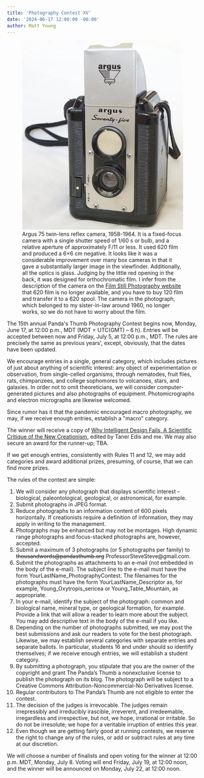 ```yaml
---
title: 'Photography Contest XV'
date: '2024-06-17 12:00:00 -06:00'
author: Matt Young
---
```


<figure>
<img src="/uploads/2024/DSC05740_Argus_75_600.jpg/" alt="Argus 75"/>
<figcaption> Argus 75 twin-lens reflex camera, 1958-1964. It is a fixed-focus camera with a single shutter speed of 1/60&nbsp;s or bulb, and a relative aperture of approximately F/11 or less. It used 620 film and produced a 6&times;6&nbsp;cm negative. It looks like it was a considerable improvement over many box cameras in that it gave a substantially larger image in the viewfinder. Additionally, all the optics is glass. Judging by the little red opening in the back, it was designed for orthochromatic film. I infer from the description of the camera on the <a href="https://www.filmstillphotography.com/argus-75.html">Film Still Photography website</a> that 620 film is no longer available, and you have to buy 120 film and transfer it to a 620 spool. The camera in the photograph, which belonged to my sister-in-law around 1960, no longer works, so we do not have to worry about the film.</figcaption>
</figure> 

The 15th annual Panda's Thumb Photography Contest begins now, Monday, June 17, at 12:00 p.m., MDT (MDT = UTC(GMT) – 6 h). Entries will be accepted between now and Friday, July 5, at 12:00 p.m., MDT. The rules are precisely the same as previous years', except, obviously, that the dates have been updated.

We encourage entries in a single, general category, which includes pictures of just about anything of scientific interest: any object of experimentation or observation, from single-celled organisms, through nematodes, fruit flies, rats, chimpanzees, and college sophomores to volcanoes, stars, and galaxies. In order not to omit theoreticians, we will consider computer-generated pictures and also photographs of equipment. Photomicrographs and electron micrographs are likewise welcomed.

Since rumor has it that the pandemic encouraged macro photography, we may, if we receive enough entries, establish a "macro" category.

The winner will receive a copy of <a href="https://www.amazon.com/stores/Matt-Young/author/B001HPILDU/">Why Intelligent Design Fails, A Scientific Critique of the New Creationism</a>, edited by Taner Edis and me. We may also secure an award for the runner-up; TBA.

<!--more-->

If we get enough entries, consistently with Rules 11 and 12, we may add categories and award additional prizes, presuming, of course, that we can find more prizes.

The rules of the contest are simple:

<ol><li>We will consider any photograph that displays scientific interest – biological, paleontological, geological, or astronomical, for example.</li>

<li>Submit photographs in JPEG format. </li>

<li>Reduce photographs to an information content of 600 pixels horizontally. If creationists require a definition of information, they may apply in writing to the management. </li>

<li>Photographs may be enhanced but may not be montages. High dynamic range photographs and focus-stacked photographs are, however, accepted. </li>

<li>Submit a maximum of 3 photographs (or 5 photographs per family) to <strike>thousandwords@pandasthumb.org</strike> ProfessorSteveSteve@gmail.com. </li>

<li>Submit the photographs as attachments to an e-mail (not embedded in the body of the e-mail). The subject line to the e-mail must have the form YourLastName_PhotographyContest. The filenames for the photographs must have the form YourLastName_Descriptor as, for example, Young_Oxytropis_sericea or Young_Table_Mountain, as appropriate. </li>

<li>In your e-mail, identify the subject of the photograph: common and biological name, mineral type, or geological formation, for example. Provide a link that will allow a reader to learn more about the subject. You may add descriptive text in the body of the e-mail if you like. </li>

<li>Depending on the number of photographs submitted, we may post the best submissions and ask our readers to vote for the best photograph. Likewise, we may establish several categories with separate entries and separate ballots. In particular, students 16 and under should so identify themselves; if we receive enough entries, we will establish a student category. </li>

<li>By submitting a photograph, you stipulate that you are the owner of the copyright and grant The Panda’s Thumb a nonexclusive license to publish the photograph on its blog. The photograph will be subject to a Creative Commons Attribution-Noncommercial-No Derivatives license. </li>

<li>Regular contributors to The Panda’s Thumb are not eligible to enter the contest. </li>

<li>The decision of the judges is irrevocable. The judges remain irrepressibly and irreducibly irascible, irreverent, and irredeemable, irregardless and irrespective, but not, we hope, irrational or irritable. So do not be irresolute; we hope for a veritable irruption of entries this year. </li>

<li>Even though we are getting fairly good at running contests, we reserve the right to change any of the rules, or add or subtract rules at any time at our discretion. </li></ol>

We will choose a number of finalists and open voting for the winner at 12:00 p.m. MDT, Monday, July 8. Voting will end Friday, July 19, at 12:00 noon, and the winner will be announced on Monday, July 22, at 12:00 noon.
